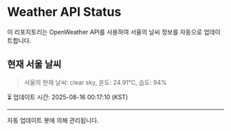 
# Weather API Status

이 리포지토리는 OpenWeather API를 사용하여 서울의 날씨 정보를 자동으로 업데이트합니다.

## 현재 서울 날씨
> 서울의 현재 날씨: clear sky, 온도: 24.91°C, 습도: 94%

⏳ 업데이트 시간: 2025-08-16 00:17:10 (KST)

---
자동 업데이트 봇에 의해 관리됩니다.

